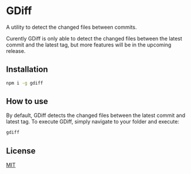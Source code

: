 # GDiff

A utility to detect the changed files between commits.

Curently GDiff is only able to detect the changed files between the latest commit and the latest tag, but more features will be in the upcoming release.

## Installation

```bash
npm i -g gdiff
```

## How to use

By default, GDiff detects the changed files between the latest commit and latest tag. To execute GDiff, simply navigate to your folder and execute:

```bash
gdiff
```

## License

[MIT](LICENSE.md)
